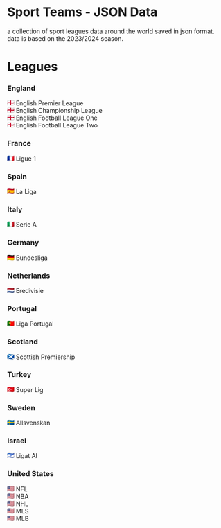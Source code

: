 Sport Teams - JSON Data
========================

a collection of sport leagues data around the world saved in json format.
data is based on the 2023/2024 season.

# Leagues

### England
![Preview](./images/en.png) English Premier League <br>
![Preview](./images/en.png) English Championship League <br>
![Preview](./images/en.png) English Football League One <br>
![Preview](./images/en.png) English Football League Two <br>

### France
![Preview](./images/fr.png) Ligue 1

### Spain
![Preview](./images/es.png) La Liga

### Italy
![Preview](./images/it.png) Serie A

### Germany
![Preview](./images/de.png) Bundesliga

### Netherlands
![Preview](./images/nl.png) Eredivisie

### Portugal
![Preview](./images/pt.png) Liga Portugal

### Scotland
![Preview](./images/gb-sct.png) Scottish Premiership

### Turkey
![Preview](./images/tr.png) Super Lig

### Sweden
![Preview](./images/se.png) Allsvenskan

### Israel
![Preview](./images/il.png) Ligat Al

### United States
![Preview](./images/us.png) NFL <br>
![Preview](./images/us.png) NBA <br>
![Preview](./images/us.png) NHL <br>
![Preview](./images/us.png) MLS <br>
![Preview](./images/us.png) MLB <br>


